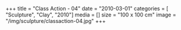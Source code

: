 +++
title = "Class Action - 04"
date = "2010-03-01"
categories = [ "Sculpture", "Clay", "2010"]
media = []
size = "100 x 100 cm"
image = "/img/sculpture/classaction-04.jpg"
+++

